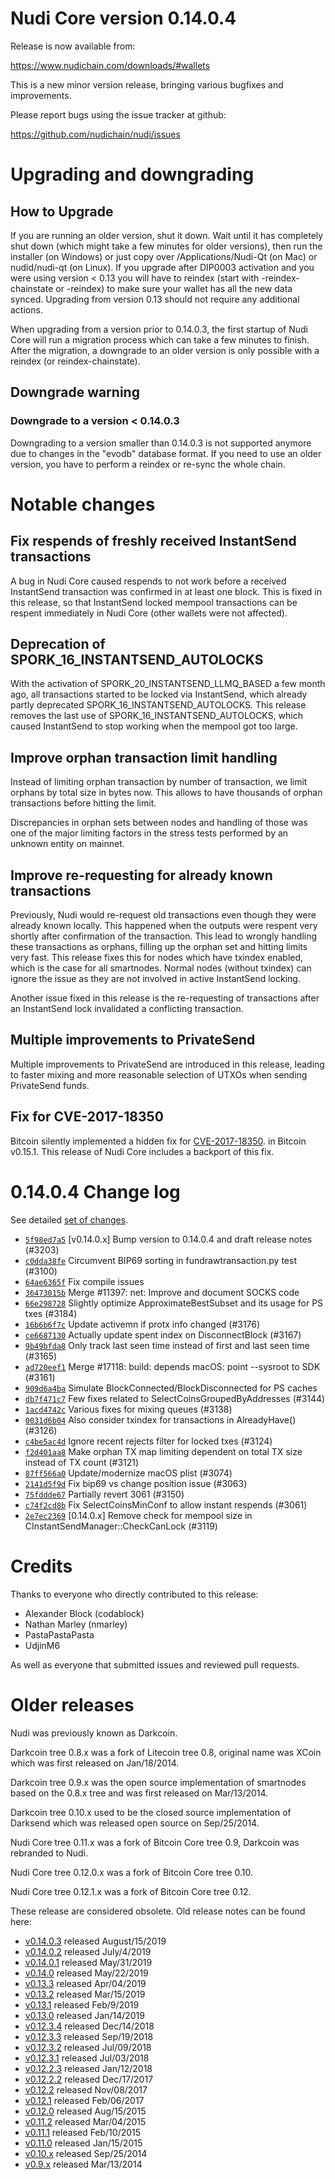 Nudi Core version 0.14.0.4
==========================

Release is now available from:

  <https://www.nudichain.com/downloads/#wallets>

This is a new minor version release, bringing various bugfixes and improvements.

Please report bugs using the issue tracker at github:

  <https://github.com/nudichain/nudi/issues>


Upgrading and downgrading
=========================

How to Upgrade
--------------

If you are running an older version, shut it down. Wait until it has completely
shut down (which might take a few minutes for older versions), then run the
installer (on Windows) or just copy over /Applications/Nudi-Qt (on Mac) or
nudid/nudi-qt (on Linux). If you upgrade after DIP0003 activation and you were
using version < 0.13 you will have to reindex (start with -reindex-chainstate
or -reindex) to make sure your wallet has all the new data synced. Upgrading from
version 0.13 should not require any additional actions.

When upgrading from a version prior to 0.14.0.3, the
first startup of Nudi Core will run a migration process which can take a few minutes
to finish. After the migration, a downgrade to an older version is only possible with
a reindex (or reindex-chainstate).

Downgrade warning
-----------------

### Downgrade to a version < 0.14.0.3

Downgrading to a version smaller than 0.14.0.3 is not supported anymore due to changes
in the "evodb" database format. If you need to use an older version, you have to perform
a reindex or re-sync the whole chain.

Notable changes
===============

Fix respends of freshly received InstantSend transactions
---------------------------------------------------------

A bug in Nudi Core caused respends to not work before a received InstantSend transaction was confirmed in at least
one block. This is fixed in this release, so that InstantSend locked mempool transactions can be
respent immediately in Nudi Core (other wallets were not affected).

Deprecation of SPORK_16_INSTANTSEND_AUTOLOCKS
---------------------------------------------

With the activation of SPORK_20_INSTANTSEND_LLMQ_BASED a few month ago, all transactions started to be locked via
InstantSend, which already partly deprecated SPORK_16_INSTANTSEND_AUTOLOCKS. This release removes the last use
of SPORK_16_INSTANTSEND_AUTOLOCKS, which caused InstantSend to stop working when the mempool got too large.

Improve orphan transaction limit handling
-----------------------------------------

Instead of limiting orphan transaction by number of transaction, we limit orphans by total size in bytes
now. This allows to have thousands of orphan transactions before hitting the limit.

Discrepancies in orphan sets between nodes and handling of those was one of the major limiting factors in
the stress tests performed by an unknown entity on mainnet.

Improve re-requesting for already known transactions
----------------------------------------------------

Previously, Nudi would re-request old transactions even though they were already known locally. This
happened when the outputs were respent very shortly after confirmation of the transaction. This lead to
wrongly handling these transactions as orphans, filling up the orphan set and hitting limits very fast.
This release fixes this for nodes which have txindex enabled, which is the case for all smartnodes. Normal
nodes (without txindex) can ignore the issue as they are not involved in active InstantSend locking.

Another issue fixed in this release is the re-requesting of transactions after an InstantSend lock invalidated
a conflicting transaction.

Multiple improvements to PrivateSend
------------------------------------

Multiple improvements to PrivateSend are introduced in this release, leading to faster mixing and more
reasonable selection of UTXOs when sending PrivateSend funds.

Fix for CVE-2017-18350
----------------------

Bitcoin silently implemented a hidden fix for [CVE-2017-18350](https://lists.linuxfoundation.org/pipermail/bitcoin-dev/2019-November/017453.html).
in Bitcoin v0.15.1. This release of Nudi Core includes a backport of this fix.


0.14.0.4 Change log
===================

See detailed [set of changes](https://github.com/nudichain/nudi/compare/v0.14.0.3...nudi:v0.14.0.4).

- [`5f98ed7a5`](https://github.com/nudichain/nudi/commit/5f98ed7a5) [v0.14.0.x] Bump version to 0.14.0.4 and draft release notes (#3203)
- [`c0dda38fe`](https://github.com/nudichain/nudi/commit/c0dda38fe) Circumvent BIP69 sorting in fundrawtransaction.py test (#3100)
- [`64ae6365f`](https://github.com/nudichain/nudi/commit/64ae6365f) Fix compile issues
- [`36473015b`](https://github.com/nudichain/nudi/commit/36473015b) Merge #11397: net: Improve and document SOCKS code
- [`66e298728`](https://github.com/nudichain/nudi/commit/66e298728) Slightly optimize ApproximateBestSubset and its usage for PS txes (#3184)
- [`16b6b6f7c`](https://github.com/nudichain/nudi/commit/16b6b6f7c) Update activemn if protx info changed (#3176)
- [`ce6687130`](https://github.com/nudichain/nudi/commit/ce6687130) Actually update spent index on DisconnectBlock (#3167)
- [`9b49bfda8`](https://github.com/nudichain/nudi/commit/9b49bfda8) Only track last seen time instead of first and last seen time (#3165)
- [`ad720eef1`](https://github.com/nudichain/nudi/commit/ad720eef1) Merge #17118: build: depends macOS: point --sysroot to SDK (#3161)
- [`909d6a4ba`](https://github.com/nudichain/nudi/commit/909d6a4ba) Simulate BlockConnected/BlockDisconnected for PS caches
- [`db7f471c7`](https://github.com/nudichain/nudi/commit/db7f471c7) Few fixes related to SelectCoinsGroupedByAddresses (#3144)
- [`1acd4742c`](https://github.com/nudichain/nudi/commit/1acd4742c) Various fixes for mixing queues (#3138)
- [`0031d6b04`](https://github.com/nudichain/nudi/commit/0031d6b04) Also consider txindex for transactions in AlreadyHave() (#3126)
- [`c4be5ac4d`](https://github.com/nudichain/nudi/commit/c4be5ac4d) Ignore recent rejects filter for locked txes (#3124)
- [`f2d401aa8`](https://github.com/nudichain/nudi/commit/f2d401aa8) Make orphan TX map limiting dependent on total TX size instead of TX count (#3121)
- [`87ff566a0`](https://github.com/nudichain/nudi/commit/87ff566a0) Update/modernize macOS plist (#3074)
- [`2141d5f9d`](https://github.com/nudichain/nudi/commit/2141d5f9d) Fix bip69 vs change position issue (#3063)
- [`75fddde67`](https://github.com/nudichain/nudi/commit/75fddde67) Partially revert 3061 (#3150)
- [`c74f2cd8b`](https://github.com/nudichain/nudi/commit/c74f2cd8b) Fix SelectCoinsMinConf to allow instant respends (#3061)
- [`2e7ec2369`](https://github.com/nudichain/nudi/commit/2e7ec2369) [0.14.0.x] Remove check for mempool size in CInstantSendManager::CheckCanLock (#3119)

Credits
=======

Thanks to everyone who directly contributed to this release:

- Alexander Block (codablock)
- Nathan Marley (nmarley)
- PastaPastaPasta
- UdjinM6

As well as everyone that submitted issues and reviewed pull requests.

Older releases
==============

Nudi was previously known as Darkcoin.

Darkcoin tree 0.8.x was a fork of Litecoin tree 0.8, original name was XCoin
which was first released on Jan/18/2014.

Darkcoin tree 0.9.x was the open source implementation of smartnodes based on
the 0.8.x tree and was first released on Mar/13/2014.

Darkcoin tree 0.10.x used to be the closed source implementation of Darksend
which was released open source on Sep/25/2014.

Nudi Core tree 0.11.x was a fork of Bitcoin Core tree 0.9,
Darkcoin was rebranded to Nudi.

Nudi Core tree 0.12.0.x was a fork of Bitcoin Core tree 0.10.

Nudi Core tree 0.12.1.x was a fork of Bitcoin Core tree 0.12.

These release are considered obsolete. Old release notes can be found here:

- [v0.14.0.3](https://github.com/nudichain/nudi/blob/master/doc/release-notes/nudi/release-notes-0.14.0.3.md) released August/15/2019
- [v0.14.0.2](https://github.com/nudichain/nudi/blob/master/doc/release-notes/nudi/release-notes-0.14.0.2.md) released July/4/2019
- [v0.14.0.1](https://github.com/nudichain/nudi/blob/master/doc/release-notes/nudi/release-notes-0.14.0.1.md) released May/31/2019
- [v0.14.0](https://github.com/nudichain/nudi/blob/master/doc/release-notes/nudi/release-notes-0.14.0.md) released May/22/2019
- [v0.13.3](https://github.com/nudichain/nudi/blob/master/doc/release-notes/nudi/release-notes-0.13.3.md) released Apr/04/2019
- [v0.13.2](https://github.com/nudichain/nudi/blob/master/doc/release-notes/nudi/release-notes-0.13.2.md) released Mar/15/2019
- [v0.13.1](https://github.com/nudichain/nudi/blob/master/doc/release-notes/nudi/release-notes-0.13.1.md) released Feb/9/2019
- [v0.13.0](https://github.com/nudichain/nudi/blob/master/doc/release-notes/nudi/release-notes-0.13.0.md) released Jan/14/2019
- [v0.12.3.4](https://github.com/nudichain/nudi/blob/master/doc/release-notes/nudi/release-notes-0.12.3.4.md) released Dec/14/2018
- [v0.12.3.3](https://github.com/nudichain/nudi/blob/master/doc/release-notes/nudi/release-notes-0.12.3.3.md) released Sep/19/2018
- [v0.12.3.2](https://github.com/nudichain/nudi/blob/master/doc/release-notes/nudi/release-notes-0.12.3.2.md) released Jul/09/2018
- [v0.12.3.1](https://github.com/nudichain/nudi/blob/master/doc/release-notes/nudi/release-notes-0.12.3.1.md) released Jul/03/2018
- [v0.12.2.3](https://github.com/nudichain/nudi/blob/master/doc/release-notes/nudi/release-notes-0.12.2.3.md) released Jan/12/2018
- [v0.12.2.2](https://github.com/nudichain/nudi/blob/master/doc/release-notes/nudi/release-notes-0.12.2.2.md) released Dec/17/2017
- [v0.12.2](https://github.com/nudichain/nudi/blob/master/doc/release-notes/nudi/release-notes-0.12.2.md) released Nov/08/2017
- [v0.12.1](https://github.com/nudichain/nudi/blob/master/doc/release-notes/nudi/release-notes-0.12.1.md) released Feb/06/2017
- [v0.12.0](https://github.com/nudichain/nudi/blob/master/doc/release-notes/nudi/release-notes-0.12.0.md) released Aug/15/2015
- [v0.11.2](https://github.com/nudichain/nudi/blob/master/doc/release-notes/nudi/release-notes-0.11.2.md) released Mar/04/2015
- [v0.11.1](https://github.com/nudichain/nudi/blob/master/doc/release-notes/nudi/release-notes-0.11.1.md) released Feb/10/2015
- [v0.11.0](https://github.com/nudichain/nudi/blob/master/doc/release-notes/nudi/release-notes-0.11.0.md) released Jan/15/2015
- [v0.10.x](https://github.com/nudichain/nudi/blob/master/doc/release-notes/nudi/release-notes-0.10.0.md) released Sep/25/2014
- [v0.9.x](https://github.com/nudichain/nudi/blob/master/doc/release-notes/nudi/release-notes-0.9.0.md) released Mar/13/2014

